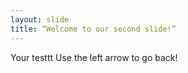 ```yaml
---
layout: slide
title: “Welcome to our second slide!”
---
```

Your testtt
Use the left arrow to go back!
